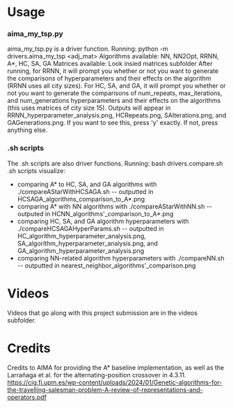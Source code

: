 # Usage

### aima_my_tsp.py

aima_my_tsp.py is a driver function.
Running: python -m drivers.aima_my_tsp <algorithm> <adj_mat>
Algorithms available: NN, NN2Opt, RRNN, A*, HC, SA, GA
Matrices available: Look insied matrices subfolder
After running, for RRNN, it will prompt you whether or not you want to generate the comparisons of hyperparameters and their effects on the algorithm (RRNN uses all city sizes). For HC, SA, and GA, it will prompt you whether or not you want to generate the comparisons of num_repeats, max_iterations, and num_generations hyperparameters and their effects on the algorithms (this uses matrices of city size 15). Outputs will appear in RRNN_hyperparameter_analysis.png, HCRepeats.png, SAIterations.png, and GAGenerations.png.
If you want to see this, press 'y' exactly. If not, press anything else.

### .sh scripts

The .sh scripts are also driver functions.
Running: bash drivers.compare<comparison>.sh
.sh scripts visualize:
- comparing A* to HC, SA, and GA algorithms with ./compareAStarWithHCSAGA.sh -- outputted in HCSAGA\_algorithms\_comparison\_to\_A*.png
- comparing A* with NN algorithms with ./compareAStarWithNN.sh -- outputed in HCNN\_algorithms'\_comparison\_to\_A*.png
- comparing HC, SA, and GA algorithm hyperparameters with ./compareHCSAGAHyperParams.sh -- outputted in HC\_algorithm\_hyperparameter\_analysis.png, SA\_algorithm\_hyperparameter\_analysis.png, and GA\_algorithm\_hyperparameter\_analysis.png
- comparing NN-related algorithm hyperparameters with ./compareNN.sh -- outputted in nearest\_neighbor\_algorithms'\_comparison.png

# Videos

Videos that go along with this project submission are in the videos subfolder.

# Credits

Credits to AIMA for providing the A* baseline implementation, as well as the Larrañaga et al. for the alternating-position crossover in 4.3.11. https://cig.fi.upm.es/wp-content/uploads/2024/01/Genetic-algorithms-for-the-travelling-salesman-problem-A-review-of-representations-and-operators.pdf
